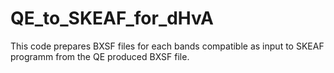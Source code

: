 # QE_to_SKEAF_for_dHvA
This code prepares BXSF files for each bands compatible as input to SKEAF programm from the QE produced BXSF file.
